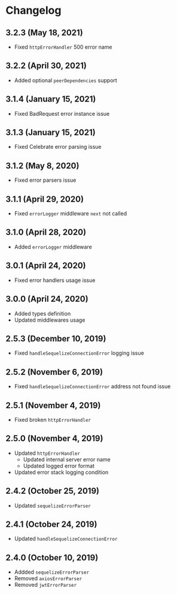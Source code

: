 # Changelog

## 3.2.3 (May 18, 2021)

- Fixed `httpErrorHandler` 500 error name

## 3.2.2 (April 30, 2021)

- Added optional `peerDependencies` support

## 3.1.4 (January 15, 2021)

- Fixed BadRequest error instance issue

## 3.1.3 (January 15, 2021)

- Fixed Celebrate error parsing issue

## 3.1.2 (May 8, 2020)

- Fixed error parsers issue

## 3.1.1 (April 29, 2020)

- Fixed `errorLogger` middleware `next` not called

## 3.1.0 (April 28, 2020)

- Added `errorLogger` middleware

## 3.0.1 (April 24, 2020)

- Fixed error handlers usage issue

## 3.0.0 (April 24, 2020)

- Added types definition
- Updated middlewares usage

## 2.5.3 (December 10, 2019)

- Fixed `handleSequelizeConnectionError` logging issue

## 2.5.2 (November 6, 2019)

- Fixed `handleSequelizeConnectionError` address not found issue

## 2.5.1 (November 4, 2019)

- Fixed broken `httpErrorHandler`

## 2.5.0 (November 4, 2019)

- Updated `httpErrorHandler`
  - Updated internal server error name
  - Updated logged error format
- Updated error stack logging condition

## 2.4.2 (October 25, 2019)

- Updated `sequelizeErrorParser`

## 2.4.1 (October 24, 2019)

- Updated `handleSequelizeConnectionError`

## 2.4.0 (October 10, 2019)

- Addded `sequelizeErrorParser`
- Removed `axiosErrorParser`
- Removed `jwtErrorParser`
